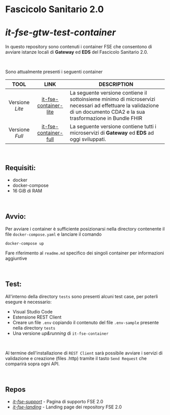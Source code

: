 # Fascicolo Sanitario 2.0

# _it-fse-gtw-test-container_

In questo repository sono contenuti i container FSE che consentono di avviare istanze locali di **Gateway** ed **EDS** del Fascicolo Sanitario 2.0.

<br/>

Sono attualmente presenti i seguenti container

| TOOL | LINK | DESCRIPTION |
| :------------: | :------------: | ------------ |
| Versione *Lite* | [it-fse-container-lite](https://github.com/ministero-salute/it-fse-gtw-test-container/tree/main/it-fse-container-lite) | La seguente versione contiene il sottoinsieme minimo di microservizi necessari ad effettuare la validazione di un documento CDA2 e la sua trasformazione in Bundle FHIR |
| Versione *Full* | [it-fse-container-full](https://github.com/ministero-salute/it-fse-gtw-test-container/tree/main/it-fse-container-full) | La seguente versione contiene tutti i microservizi di **Gateway** ed **EDS** ad oggi sviluppati. |


<br/>

## Requisiti:
* docker
* docker-compose
* 16 GiB di RAM

<br/>

## Avvio:
Per avviare i container è sufficiente posizionarsi nella directory contenente il file `docker-compose.yaml` e lanciare il comando 

    docker-compose up

Fare riferimento al `readme.md` specifico dei singoli container per informazioni aggiuntive

<br/>

## Test:
All'interno della directory `tests` sono presenti alcuni test case, per poterli esegure è necessario:
* Visual Studio Code
* Estensione REST Client
* Creare un file `.env` copiando il contenuto del file `.env-sample` presente nella directory `tests` 
* Una versione *up&running* di `it-fse-container`

<br/>

Al termine dell'installazione di `REST Client` sarà possibile avviare i servizi di validazione e creazione (files .http) tramite il tasto `Send Request` che comparirà sopra ogni API.

<br/>

## Repos
- [*it-fse-support*](https://github.com/ministero-salute/it-fse-support) - Pagina di supporto FSE 2.0
- [*it-fse-landing*](https://github.com/ministero-salute/it-fse-landing) - Landing page dei repository FSE 2.0